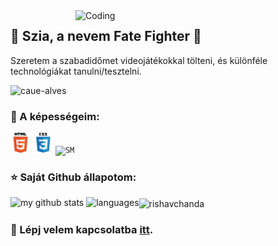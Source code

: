 <img align="right" alt="Coding" width="400" src="https://cdn.dribbble.com/users/1162077/screenshots/3848914/programmer.gif">

## 💜 Szia, a nevem <strong>Fate Fighter </strong>👋
<p align="left"> 
  Szeretem a szabadidőmet videojátékokkal tölteni, és különféle technológiákat tanulni/tesztelni.
</p>

<p align="left"> <img src="https://komarev.com/ghpvc/?username=fate970730&color=FF69B4" alt="caue-alves" /> </p>

### 🚀 A képességeim:
<code><img height="32" src="https://raw.githubusercontent.com/github/explore/80688e429a7d4ef2fca1e82350fe8e3517d3494d/topics/html/html.png" alt="HTML5"/></code>
<code><img height="32" src="https://raw.githubusercontent.com/github/explore/80688e429a7d4ef2fca1e82350fe8e3517d3494d/topics/css/css.png" alt="CSS"/></code>
<code><img height="32" src="https://dreae.gallerycdn.vsassets.io/extensions/dreae/sourcepawn-vscode/0.1.4/1515276846898/Microsoft.VisualStudio.Services.Icons.Default" alt="SM"/></code>
<br>

### ⭐ Saját Github állapotom:

<div align="left">
  <p align="left">
    <img src="https://github-readme-stats.vercel.app/api?username=fate970730&show_icons=true&theme=dracula" alt="my github stats" width="420"/>&nbsp;<img src="https://github-readme-stats.vercel.app/api/top-langs/?username=fate970730&layout=compact&theme=dracula" alt="languages" height="165"><img align="center" src="https://github-readme-streak-stats.herokuapp.com/?user=rishavchanda&&theme=tokyonight" alt="rishavchanda" /></p>
  </p>
</div>

### 💌 Lépj velem kapcsolatba <a href="https://steamcommunity.com/id/fatefighters/" target="_blank">itt</a>.
